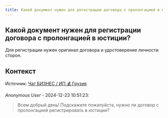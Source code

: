 ```yaml
---
title: Какой документ нужен для регистрации договора с пролонгацией в юстиции?
---
```


## Какой документ нужен для регистрации договора с пролонгацией в юстиции?

Для регистрации нужен оригинал договора и удостоверение личности сторон.

## Контекст

Источник: [Чат БИЗНЕС / ИП 💰 Грузия](https://t.me/ip_ge)

_Anonymous User_ - 2024-12-23 10:51:23:

> Всем добрый день! Подскажите пожалуйста, нужно ли договор с пролонгацией регистрировать в юстиции?
